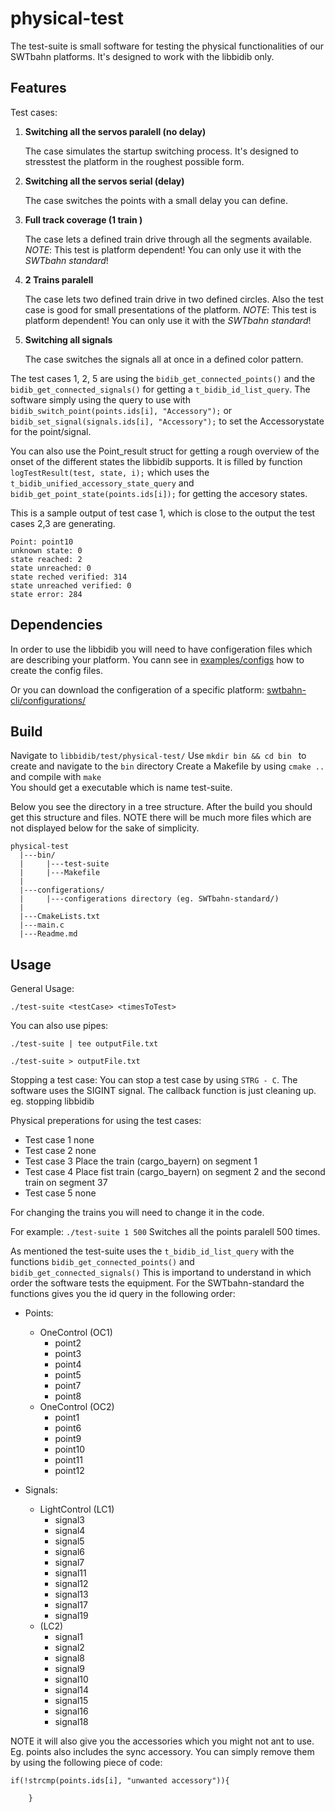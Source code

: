 # physical-test

The test-suite is small software for testing the physical functionalities of our SWTbahn platforms. It's designed to work with the libbidib only.

## Features

Test cases:
1. **Switching all the  servos paralell (no delay)**

    The case simulates the startup switching process. It's designed to stresstest the platform in the roughest possible form.
2. **Switching all the servos serial (delay)**

    The case switches the points with a small delay you can define.
3. **Full track coverage (1 train )**

    The case lets a defined train drive through all the segments available.
    *NOTE*: This test is platform dependent! You can only use it with the *SWTbahn standard*!
4. **2 Trains paralell**

    The case lets two defined train drive in two defined circles.
    Also the test case is good for small presentations of the platform.
    *NOTE*: This test is platform dependent! You can only use it with the *SWTbahn standard*!
5. **Switching all signals**

    The case switches the signals all at once in a defined color pattern.



The test cases 1, 2, 5 are using the `bidib_get_connected_points()` 
and the `bidib_get_connected_signals()` for getting a `t_bidib_id_list_query`.
The software simply using the query to use with `bidib_switch_point(points.ids[i], "Accessory");` 
or `bidib_set_signal(signals.ids[i], "Accessory");`
to set the Accessorystate for the point/signal.

You can also use the Point_result struct for getting a rough overview of the onset of the different states the libbidib supports.
It is filled by function `logTestResult(test, state, i);` which uses the `t_bidib_unified_accessory_state_query` and `bidib_get_point_state(points.ids[i]);` for getting the accesory states.

This is a sample output of test case 1, which is close to the output the test cases 2,3 are generating.

```
Point: point10
unknown state: 0
state reached: 2
state unreached: 0
state reched verified: 314
state unreached verified: 0
state error: 284
```

## Dependencies

In order to use the libbidib you will need to have configeration files which are describing your platform.
You cann see in [examples/configs](../../example/config) how to create the config files.

Or you can download the configeration of a specific platform:
[swtbahn-cli/configurations/](https://github.com/uniba-swt/swtbahn-cli/tree/master/configurations)


## Build

Navigate to `libbidib/test/physical-test/`
Use `mkdir bin && cd bin ` to create and navigate to the `bin` directory
Create a Makefile by using `cmake ..`
and compile with `make`   
You should get a executable which is name test-suite.

Below you see the directory in a tree structure.
After the build you should get this structure and files.
NOTE there will be much more files which are not displayed below for the sake of simplicity.

```
physical-test
  |---bin/
  |     |---test-suite
  |     |---Makefile
  |
  |---configerations/
  |     |---configerations directory (eg. SWTbahn-standard/)
  |
  |---CmakeLists.txt
  |---main.c
  |---Readme.md

  ```


## Usage

General Usage:

`./test-suite <testCase> <timesToTest> `

You can also use pipes:

`./test-suite | tee outputFile.txt` 

`./test-suite > outputFile.txt` 


Stopping a test case:
You can stop a test case by using `STRG - C`.
The software uses the SIGINT signal. The callback function is just cleaning up. eg. stopping libbidib  

Physical preperations for using the test cases:
- Test case 1   none
- Test case 2   none
- Test case 3   Place the train (cargo_bayern) on segment 1
- Test case 4   Place fist train (cargo_bayern) on segment 2 and the second train on segment 37
- Test case 5   none

For changing the trains you will need to change it in the code.

For example:
`./test-suite 1 500`
Switches all the points paralell 500 times.

As mentioned the test-suite uses the `t_bidib_id_list_query` with the functions `bidib_get_connected_points()` and `bidib_get_connected_signals()`
This is importand to understand in which order the software tests the equipment.
For the SWTbahn-standard the functions gives you the id query in the following order:

* Points:
  * OneControl (OC1)
    * point2
    * point3
    * point4
    * point5
    * point7
    * point8
  * OneControl (OC2)
    * point1
    * point6
    * point9
    * point10
    * point11
    * point12

* Signals:
  * LightControl (LC1)
    * signal3
    * signal4
    * signal5
    * signal6
    * signal7
    * signal11
    * signal12
    * signal13
    * signal17
    * signal19
  * (LC2)
    * signal1
    * signal2
    * signal8
    * signal9
    * signal10
    * signal14
    * signal15
    * signal16
    * signal18

NOTE it will also give you the accessories which you might not ant to use.
Eg. points also includes the sync accessory.
You can simply remove them by using the following piece of code:
```
if(!strcmp(points.ids[i], "unwanted accessory")){

    }
```
